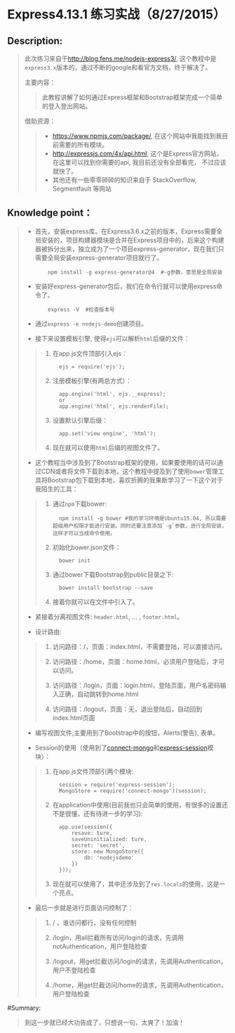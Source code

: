 # Express4.13.1 练习实战（8/27/2015）

## Description: 

> 此次练习来自于<http://blog.fens.me/nodejs-express3/>, 这个教程中是`express3.x`版本的，通过不断的google和看官方文档，终于解决了。
>
> 主要内容：
>
>> 此教程讲解了如何通过Express框架和Bootstrap框架完成一个简单的登入登出网站。
>
> 借助资源：
>
>> - <https://www.npmjs.com/package/>, 在这个网站中我能找到我目前需要的所有模块。
>> - <http://expressjs.com/4x/api.html>, 这个是Express官方网站，在这里可以找到你需要的api, 我目前还没有全部看完， 不过应该就快了。
>> - 其他还有一些零零碎碎的知识来自于 StackOverflow, Segmentfault 等网站

## Knowledge point：

> - 首先，安装express库。在Express3.6.x之前的版本，Express需要全局安装的，项目构建器模块是合并在Express项目中的，后来这个构建器被拆分出来，独立成为了一个项目express-generator，现在我们只需要全局安装express-generator项目就行了。
>
>           npm install -g express-generator@4  #-g参数，意思是全局安装
>
> - 安装好express-generator包后，我们在命令行就可以使用express命令了。
>
>           express -V  #检查版本号
>
> - 通过`express -e nodejs-demo`创建项目。
>
> - 接下来设置模板引擎, 使得`ejs`可以解析`html`后缀的文件：
>
>> 1. 在app.js文件顶部引入ejs：
>>
>>          ejs = require('ejs');
>>
>> 2. 注册模板引擎(有两总方式）：
>>
>>          app.engine('html', ejs.__express);
>>          or
>>          app.engine('html', ejs.renderFile);
>>
>> 3. 设置默认引擎后缀：
>>
>>          app.set('view engine', 'html');
>>
>> 4. 现在就可以使用`html`后缀的视图文件了。
>
> - 这个教程当中涉及到了Bootstrap框架的使用，如果要使用的话可以通过CDN或者将文件下载到本地，这个教程中提及到了使用`bower`管理工具将Bootstrap包下载到本地，喜欢折腾的我果断学习了一下这个对于我陌生的工具：
>>
>> 1. 通过`npm`下载bower:
>>          
>>          npm install -g bower #我的学习环境是Ubuntu15.04, 所以需要超级用户权限才能进行安装。同时还要注意添加`-g`参数，进行全局安装，这样才可以当成命令使用。
>>
>> 2. 初始化bower.json文件：
>>
>>          bower init
>>
>> 3. 通过bower下载Bootstrap到public目录之下:
>>
>>          bower install bootstrap --save
>>
>> 4. 接着你就可以在文件中引入了。
>
> - 紧接着分离视图文件: `header.html`, ... , `footer.html`。
>
> - 设计路由:
>
>> 1. 访问路径：/，页面：index.html，不需要登陆，可以直接访问。
>>
>> 2. 访问路径：/home，页面：home.html，必须用户登陆后，才可以访问。
>>
>> 3. 访问路径：/login，页面：login.html，登陆页面，用户名密码输入正确，自动跳转到home.html
>>
>> 4. 访问路径：/logout，页面：无，退出登陆后，自动回到index.html页面
>
> - 编写视图文件,主要用到了Bootstrap中的按钮，Alerts(警告), 表单。
>
> - Session的使用（使用到了[connect-mongo](https://www.npmjs.com/package/connect-mongo)和[express-session](https://www.npmjs.com/package/express-session)模块）：
>>
>> 1. 在app.js文件顶部引两个模块:
>>
>>          session = require('express-session');
>>          MongoStore = require('connect-mongo')(session);
>>
>> 2. 在application中使用(目前我也只会简单的使用，有很多的设置还不是很懂，还有待进一步的学习):
>>
>>          app.use(session({
>>              resave: ture,
>>              saveUninitialized: ture,
>>              secret: 'secret',
>>              store: new MongoStore({
>>                  db: 'nodejsdemo'
>>              })
>>          }));
>>
>> 3. 现在就可以使用了，其中还涉及到了`res.locals`的使用，这是一个亮点。
>>
> - 最后一步就是进行页面访问控制了：
>
>> 1. / ，谁访问都行，没有任何控制
>>
>> 2. /login，用all拦截所有访问/login的请求，先调用notAuthentication，用户登陆检查
>>
>> 3. /logout，用get拦截访问/login的请求，先调用Authentication，用户不登陆检查
>>
>> 4. /home，用get拦截访问/home的请求，先调用Authentication，用户登陆检查
>

#Summary:

> 到这一步就已经大功告成了，只想说一句，太爽了！加油！
